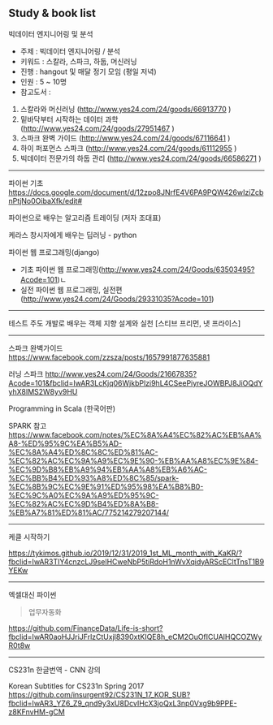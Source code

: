 Study & book list 
---

빅데이터 엔지니어링 및 분석
- 주제 : 빅데이터 엔지니어링 / 분석
- 키워드 : 스칼라, 스파크, 하둡, 머신러닝
- 진행 : hangout 및 매달 정기 모임 (평일 저녁)
- 인원 : 5 ~ 10명
- 참고도서 : 
1) 스칼라와 머신러닝 (http://www.yes24.com/24/goods/66913770 )
2) 밑바닥부터 시작하는 데이터 과학 (http://www.yes24.com/24/goods/27951467 )
3) 스파크 완벽 가이드 (http://www.yes24.com/24/goods/67116641 )
4) 하이 퍼포먼스 스파크 (http://www.yes24.com/24/goods/61112955 )
5) 빅데이터 전문가의 하둡 관리 (http://www.yes24.com/24/goods/66586271 )

---
파이썬 기초\
https://docs.google.com/document/d/12zpo8JNrfE4V6PA9PQW426wIziZcbnPtjNo0OibaXfk/edit#


파이썬으로 배우는 알고리즘 트레이딩 
(저자 조대표)

케라스 창시자에게 배우는 딥러닝 - python

파이썬 웹 프로그래밍(django)
- 기초 파이썬 웹 프로그래밍(http://www.yes24.com/24/Goods/63503495?Acode=101)ㄴ
- 실전 파이썬 웹 프로그래밍, 실전편(http://www.yes24.com/24/Goods/29331035?Acode=101)

---

테스트 주도 개발로 배우는 객체 지향 설계와 실천 [스티브 프리먼, 냇 프라이스]

---
스파크 완벽가이드 \
https://www.facebook.com/zzsza/posts/1657991877635881


러닝 스파크 http://www.yes24.com/24/Goods/21667835?Acode=101&fbclid=IwAR3LcKjq06WjkbPlzi9hL4CSeePiyreJOWBPJ8JiOQdYyhX8IMS2W8yv9HU

Programming in Scala (한국어판)

SPARK 참고\
https://www.facebook.com/notes/%EC%8A%A4%EC%82%AC%EB%AA%A8-%ED%95%9C%EA%B5%AD-%EC%8A%A4%ED%8C%8C%ED%81%AC-%EC%82%AC%EC%9A%A9%EC%9E%90-%EB%AA%A8%EC%9E%84-%EC%9D%B8%EB%A9%94%EB%AA%A8%EB%A6%AC-%EC%BB%B4%ED%93%A8%ED%8C%85/spark-%EC%8B%9C%EC%9E%91%ED%95%98%EA%B8%B0-%EC%9C%A0%EC%9A%A9%ED%95%9C-%EC%82%AC%EC%9D%B4%ED%8A%B8-%EB%A7%81%ED%81%AC/775214279207144/


---
케클 시작하기

https://tykimos.github.io/2019/12/31/2019_1st_ML_month_with_KaKR/?fbclid=IwAR3TIY4cnzcLJ9selHCweNbP5tiRdoH1nWvXqidyARScECltTnsT1B9YEKw


---
엑셀대신 파이썬
> 업무자동화

https://github.com/FinanceData/Life-is-short?fbclid=IwAR0aoHJJriJFrlzCtUxjl8390xtKIQE8h_eCM2OuOfICUAlHQCOZWyR0t8w


---
CS231n 한글번역 - CNN 강의

Korean Subtitles for CS231n Spring 2017 \
https://github.com/insurgent92/CS231N_17_KOR_SUB?fbclid=IwAR3_YZ6_Z9_qnd9y3xU8DcvIHcX3joQxL3np0Vxg9b9PPE-z8KFnvHM-gCM


